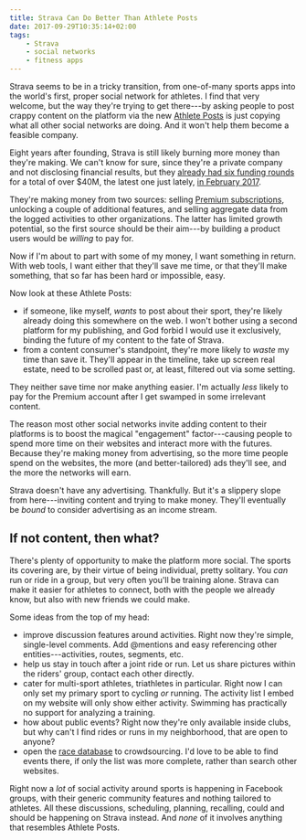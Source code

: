 ```yaml
---
title: Strava Can Do Better Than Athlete Posts
date: 2017-09-29T10:35:14+02:00
tags:
    - Strava
    - social networks
    - fitness apps
---
```


Strava seems to be in a tricky transition, from one-of-many sports apps into the world's first, proper social network for athletes. I find that very welcome, but the way they're trying to get there---by asking people to post crappy content on the platform via the new [Athlete Posts][athlete-posts-social] is just copying what all other social networks are doing. And it won't help them become a feasible company.

<!--more-->

Eight years after founding, Strava is still likely burning more money than they're making. We can't know for sure, since they're a private company and not disclosing financial results, but they [already had six funding rounds][crunchbase-strava] for a total of over $40M, the latest one just lately, [in February 2017][strava-series-e-funding].

They're making money from two sources: selling [Premium subscriptions][strava-premium], unlocking a couple of additional features, and selling aggregate data from the logged activities to other organizations. The latter has limited growth potential, so the first source should be their aim---by building a product users would be _willing_ to pay for.

Now if I'm about to part with some of my money, I want something in return. With web tools, I want either that they'll save me time, or that they'll make something, that so far has been hard or impossible, easy.

Now look at these Athlete Posts:

* if someone, like myself, _wants_ to post about their sport, they're likely already doing this somewhere on the web. I won't bother using a second platform for my publishing, and God forbid I would use it exclusively, binding the future of my content to the fate of Strava.
* from a content consumer's standpoint, they're more likely to _waste_ my time than save it. They'll appear in the timeline, take up screen real estate, need to be scrolled past or, at least, filtered out via some setting.

They neither save time nor make anything easier. I'm actually _less_ likely to pay for the Premium account after I get swamped in some irrelevant content.

The reason most other social networks invite adding content to their platforms is to boost the magical "engagement" factor---causing people to spend more time on their websites and interact more with the futures. Because they're making money from advertising, so the more time people spend on the websites, the more (and better-tailored) ads they'll see, and the more the networks will earn.

Strava doesn't have any advertising. Thankfully. But it's a slippery slope from here---inviting content and trying to make money. They'll eventually be _bound_ to consider advertising as an income stream.

## If not content, then what?

There's plenty of opportunity to make the platform more social. The sports its covering are, by their virtue of being individual, pretty solitary. You _can_ run or ride in a group, but very often you'll be training alone. Strava can make it easier for athletes to connect, both with the people we already know, but also with new friends we could make.

Some ideas from the top of my head:

* improve discussion features around activities. Right now they're simple, single-level comments. Add @mentions and easy referencing other entities---activities, routes, segments, etc.
* help us stay in touch after a joint ride or run. Let us share pictures within the riders' group, contact each other directly.
* cater for multi-sport athletes, triathletes in particular. Right now I can only set my primary sport to cycling _or_ running. The activity list I embed on my website will only show either activity. Swimming has practically no support for analyzing a training.
* how about public events? Right now they're only available inside clubs, but why can't I find rides or runs in my neighborhood, that are open to anyone?
* open the [race database][strava-races] to crowdsourcing. I'd love to be able to find events there, if only the list was more complete, rather than search other websites.

Right now a _lot_ of social activity around sports is happening in Facebook groups, with their generic community features and nothing tailored to athletes. All these discussions, scheduling, planning, recalling, could and should be happening on Strava instead. And _none_ of it involves anything that resembles Athlete Posts.

[athlete-posts-social]: https://www.theverge.com/platform/amp/2017/5/2/15511118/strava-fitness-tracking-app-athlete-posts-social-network
[crunchbase-strava]: https://www.crunchbase.com/organization/strava
[strava-series-e-funding]: https://www.crunchbase.com/funding-round/ab1c8409450beb1019ae227b4adc79d4
[strava-races]: https://www.strava.com/featured-running-races
[strava-premium]: https://www.strava.com/premium
